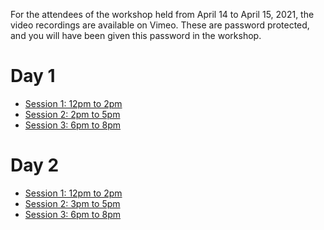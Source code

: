 For the attendees of the workshop held from April 14 to April 15, 2021, the video recordings are available on Vimeo.
These are password protected, and you will have been given this password in the workshop.

# Day 1

* [Session 1: 12pm to 2pm](https://vimeo.com/536798595)
* [Session 2: 2pm to 5pm](https://vimeo.com/536878132)
* [Session 3: 6pm to 8pm](https://vimeo.com/536967793)

# Day 2

* [Session 1: 12pm to 2pm](https://vimeo.com/537261927)
* [Session 2: 3pm to 5pm](https://vimeo.com/537358928)
* [Session 3: 6pm to 8pm](https://vimeo.com/537465426)


